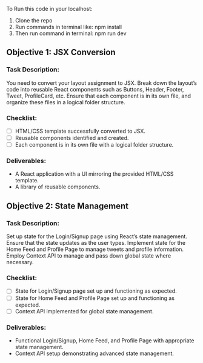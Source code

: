 To Run this code in your localhost:
1) Clone the repo
2) Run commands in terminal like: npm install
3) Then run command in terminal: npm run dev


## Objective 1: JSX Conversion

### Task Description:

You need to convert your layout assignment to JSX.
Break down the layout’s code into reusable React components such as Buttons, Header, Footer, Tweet, ProfileCard, etc.
Ensure that each component is in its own file, and organize these files in a logical folder structure.

### Checklist:

- [ ] HTML/CSS template successfully converted to JSX.
- [ ] Reusable components identified and created.
- [ ] Each component is in its own file with a logical folder structure.

### Deliverables:

- A React application with a UI mirroring the provided HTML/CSS template.
- A library of reusable components.

## Objective 2: State Management

### Task Description:

Set up state for the Login/Signup page using React’s state management. Ensure that the state updates as the user types.
Implement state for the Home Feed and Profile Page to manage tweets and profile information.
Employ Context API to manage and pass down global state where necessary.

### Checklist:

- [ ] State for Login/Signup page set up and functioning as expected.
- [ ] State for Home Feed and Profile Page set up and functioning as expected.
- [ ] Context API implemented for global state management.

### Deliverables:

- Functional Login/Signup, Home Feed, and Profile Page with appropriate state management.
- Context API setup demonstrating advanced state management.
